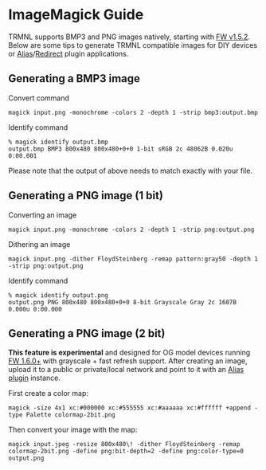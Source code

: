 # ImageMagick Guide

TRMNL supports BMP3 and PNG images natively, starting with [FW v1.5.2](https://github.com/usetrmnl/firmware/releases/tag/v1.5.2). Below are some tips to generate TRMNL compatible images for DIY devices or [Alias](https://help.usetrmnl.com/en/articles/10701448-alias-plugin)/[Redirect](https://help.usetrmnl.com/en/articles/11035846-redirect-plugin) plugin applications.

## Generating a BMP3 image <a href="#h_de4d75d195" id="h_de4d75d195"></a>

Convert command

```
magick input.png -monochrome -colors 2 -depth 1 -strip bmp3:output.bmp
```

Identify command

```
% magick identify output.bmp 
output.bmp BMP3 800x480 800x480+0+0 1-bit sRGB 2c 48062B 0.020u 0:00.001
```

Please note that the output of above needs to match exactly with your file.

## Generating a PNG image (1 bit) <a href="#h_6b95d41fbd" id="h_6b95d41fbd"></a>

Converting an image

```
magick input.png -monochrome -colors 2 -depth 1 -strip png:output.png    
```

Dithering an image

```
magick input.png -dither FloydSteinberg -remap pattern:gray50 -depth 1 -strip png:output.png
```

Identify command

```
% magick identify output.png 
output.png PNG 800x480 800x480+0+0 8-bit Grayscale Gray 2c 1607B 0.000u 0:00.000
```

## Generating a PNG image (2 bit) <a href="#h_6b95d41fbd" id="h_6b95d41fbd"></a>

**This feature is experimental** and designed for OG model devices running [FW 1.6.0+](https://usetrmnl.com/flash) with grayscale + fast refresh support. After creating an image, upload it to a public or private/local network and point to it with an [Alias plugin](https://help.usetrmnl.com/en/articles/10701448-alias-plugin) instance.

First create a color map:

```
magick -size 4x1 xc:#000000 xc:#555555 xc:#aaaaaa xc:#ffffff +append -type Palette colormap-2bit.png
```

Then convert your image with the map:

```
magick input.jpeg -resize 800x480\! -dither FloydSteinberg -remap colormap-2bit.png -define png:bit-depth=2 -define png:color-type=0 output.png
```
